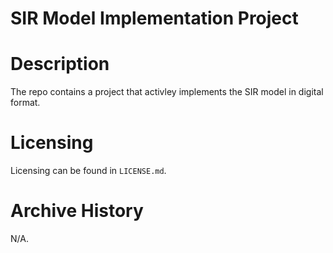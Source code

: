 # SIR Model Implementation Project 

# Description 
The repo contains a project that activley implements the SIR model in digital format. 

# Licensing
Licensing can be found in `LICENSE.md`.

# Archive History
N/A.

